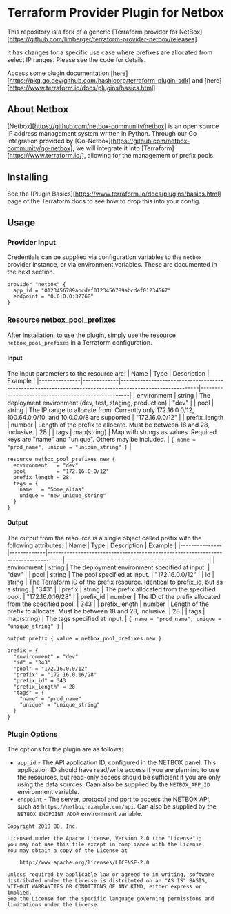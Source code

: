 # Terraform Provider Plugin for Netbox

This repository is a fork of a generic [Terraform provider for NetBox]
[https://github.com/limberger/terraform-provider-netbox/releases].

It has changes for a specific use case where prefixes are allocated from select IP ranges.
Please see the code for details.

Access some plugin documentation [here][https://pkg.go.dev/github.com/hashicorp/terraform-plugin-sdk]
and [here][https://www.terraform.io/docs/plugins/basics.html]

## About Netbox

[Netbox][https://github.com/netbox-community/netbox] is an open source IP address management
system written in Python. Through our Go integration provided by 
[Go-Netbox][https://github.com/netbox-community/go-netbox], we will integrate it into 
[Terraform][https://www.terraform.io/], allowing for the management of prefix pools.


## Installing

See the [Plugin Basics][https://www.terraform.io/docs/plugins/basics.html] page of the Terraform
docs to see how to drop this into your config.

## Usage

### Provider Input
Credentials can be supplied via configuration variables to the `netbox`
provider instance, or via environment variables. These are documented in the
next section.
```
provider "netbox" {
  app_id = "0123456789abcdef0123456789abcdef01234567"
  endpoint = "0.0.0.0:32768"
}
```

### Resource netbox_pool_prefixes 
After installation, to use the plugin, simply use the resource `netbox_pool_prefixes` in
a Terraform configuration. 
#### Input
The input parameters to the resource are:
| Name          | Type        | Description                                                                                              | Example                                            |
|---------------|-------------|----------------------------------------------------------------------------------------------------------|----------------------------------------------------|
| environment   | string      | The deployment environment (dev, test, staging, production)                                              | "dev"                                              |
| pool          | string      | The IP range to allocate from. Currently only 172.16.0.0/12, 100.64.0.0/10, and 10.0.0.0/8 are supported | "172.16.0.0/12"                                    |
| prefix_length | number      | Length of the prefix to allocate. Must be between 18 and 28, inclusive.                                  | 28                                                 |
| tags          | map(string) | Map with strings as values. Required keys are "name" and "unique". Others may be included.               | `{ name = "prod_name", unique = "unique_string" }` |

```
resource netbox_pool_prefixes new {
  environment   = "dev"
  pool          = "172.16.0.0/12"
  prefix_length = 28
  tags = {
    name   = "Some_alias"
    unique = "new_unique_string"
  }
}
```

#### Output
The output from the resource is a single object called prefix with the following attributes:
| Name          | Type        | Description                                                                       | Example                                            |
|---------------|-------------|-----------------------------------------------------------------------------------|----------------------------------------------------|
| environment   | string      | The deployment environment specified at input.                                    | "dev"                                              |
| pool          | string      | The pool specified at input.                                                      | "172.16.0.0/12"                                    |
| id            | string      | The Terraform ID of the prefix resource. Identical to prefix_id, but as a string. | "343"                                              |
| prefix        | string      | The prefix allocated from the specified pool.                                     | "172.16.0.16/28"                                   |
| prefix_id     | number      | The ID of the prefix allocated from the specified pool.                           | 343                                                |
| prefix_length | number      | Length of the prefix to allocate. Must be between 18 and 28, inclusive.           | 28                                                 |
| tags          | map(string) | The tags specified at input.                                                      | `{ name = "prod_name", unique = "unique_string" }` |


```
output prefix { value = netbox_pool_prefixes.new }
```

```
prefix = {
  "environment" = "dev"
  "id" = "343"
  "pool" = "172.16.0.0/12"
  "prefix" = "172.16.0.16/28"
  "prefix_id" = 343
  "prefix_length" = 28
  "tags" = {
    "name" = "prod_name"
    "unique" = "unique_string"
  }
}
```

### Plugin Options
The options for the plugin are as follows:

 * `app_id` - The API application ID, configured in the NETBOX  panel. This
   application ID should have read/write access if you are planning to use the
   resources, but read-only access should be sufficient if you are only using
   the data sources. Caan also be supplied by the `NETBOX_APP_ID` environment
   variable.
 * `endpoint` - The server, protocol and port to access the NETBOX API, such as
   `https://netbox.example.com/api`. Can also be supplied by the
   `NETBOX_ENDPOINT_ADDR` environment variable.


```
Copyright 2018 BB, Inc.

Licensed under the Apache License, Version 2.0 (the "License");
you may not use this file except in compliance with the License.
You may obtain a copy of the License at

    http://www.apache.org/licenses/LICENSE-2.0

Unless required by applicable law or agreed to in writing, software
distributed under the License is distributed on an "AS IS" BASIS,
WITHOUT WARRANTIES OR CONDITIONS OF ANY KIND, either express or implied.
See the License for the specific language governing permissions and
limitations under the License.
```
